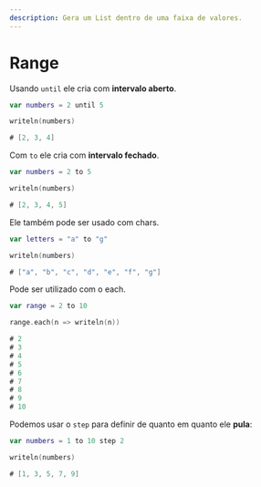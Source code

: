 ```yaml
---
description: Gera um List dentro de uma faixa de valores.
---
```


# Range

Usando `until` ele cria com **intervalo aberto**.

```kotlin
var numbers = 2 until 5

writeln(numbers)

# [2, 3, 4]
```

Com `to` ele cria com **intervalo fechado**.

```kotlin
var numbers = 2 to 5

writeln(numbers)

# [2, 3, 4, 5]
```

Ele também pode ser usado com chars.

```kotlin
var letters = "a" to "g"

writeln(numbers)

# ["a", "b", "c", "d", "e", "f", "g"]
```

Pode ser utilizado com o each.

```kotlin
var range = 2 to 10

range.each(n => writeln(n))

# 2
# 3
# 4
# 5
# 6
# 7
# 8
# 9
# 10
```

Podemos usar o `step` para definir de quanto em quanto ele **pula**:

```kotlin
var numbers = 1 to 10 step 2

writeln(numbers)

# [1, 3, 5, 7, 9]
```
